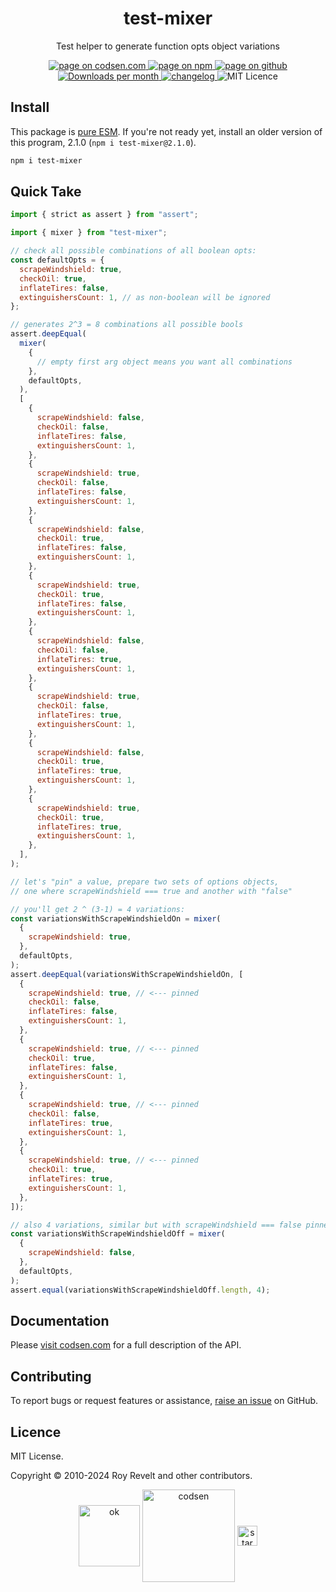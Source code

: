 <h1 align="center">test-mixer</h1>

<p align="center">Test helper to generate function opts object variations</p>

<p align="center">
  <a href="https://codsen.com/os/test-mixer" rel="nofollow noreferrer noopener">
    <img src="https://img.shields.io/badge/-codsen-blue?style=flat-square" alt="page on codsen.com">
  </a>
  <a href="https://www.npmjs.com/package/test-mixer" rel="nofollow noreferrer noopener">
    <img src="https://img.shields.io/badge/-npm-blue?style=flat-square" alt="page on npm">
  </a>
  <a href="https://github.com/codsen/codsen/tree/main/packages/test-mixer" rel="nofollow noreferrer noopener">
    <img src="https://img.shields.io/badge/-github-blue?style=flat-square" alt="page on github">
  </a>
  <a href="https://npmcharts.com/compare/test-mixer?interval=30" rel="nofollow noreferrer noopener" target="_blank">
    <img src="https://img.shields.io/npm/dm/test-mixer.svg?style=flat-square" alt="Downloads per month">
  </a>
  <a href="https://codsen.com/os/test-mixer/changelog" rel="nofollow noreferrer noopener">
    <img src="https://img.shields.io/badge/changelog-here-brightgreen?style=flat-square" alt="changelog">
  </a>
  <img src="https://img.shields.io/badge/licence-MIT-brightgreen.svg?style=flat-square" alt="MIT Licence">
</p>

## Install

This package is [pure ESM](https://gist.github.com/sindresorhus/a39789f98801d908bbc7ff3ecc99d99c). If you're not ready yet, install an older version of this program, 2.1.0 (`npm i test-mixer@2.1.0`).

```bash
npm i test-mixer
```

## Quick Take

```js
import { strict as assert } from "assert";

import { mixer } from "test-mixer";

// check all possible combinations of all boolean opts:
const defaultOpts = {
  scrapeWindshield: true,
  checkOil: true,
  inflateTires: false,
  extinguishersCount: 1, // as non-boolean will be ignored
};

// generates 2^3 = 8 combinations all possible bools
assert.deepEqual(
  mixer(
    {
      // empty first arg object means you want all combinations
    },
    defaultOpts,
  ),
  [
    {
      scrapeWindshield: false,
      checkOil: false,
      inflateTires: false,
      extinguishersCount: 1,
    },
    {
      scrapeWindshield: true,
      checkOil: false,
      inflateTires: false,
      extinguishersCount: 1,
    },
    {
      scrapeWindshield: false,
      checkOil: true,
      inflateTires: false,
      extinguishersCount: 1,
    },
    {
      scrapeWindshield: true,
      checkOil: true,
      inflateTires: false,
      extinguishersCount: 1,
    },
    {
      scrapeWindshield: false,
      checkOil: false,
      inflateTires: true,
      extinguishersCount: 1,
    },
    {
      scrapeWindshield: true,
      checkOil: false,
      inflateTires: true,
      extinguishersCount: 1,
    },
    {
      scrapeWindshield: false,
      checkOil: true,
      inflateTires: true,
      extinguishersCount: 1,
    },
    {
      scrapeWindshield: true,
      checkOil: true,
      inflateTires: true,
      extinguishersCount: 1,
    },
  ],
);

// let's "pin" a value, prepare two sets of options objects,
// one where scrapeWindshield === true and another with "false"

// you'll get 2 ^ (3-1) = 4 variations:
const variationsWithScrapeWindshieldOn = mixer(
  {
    scrapeWindshield: true,
  },
  defaultOpts,
);
assert.deepEqual(variationsWithScrapeWindshieldOn, [
  {
    scrapeWindshield: true, // <--- pinned
    checkOil: false,
    inflateTires: false,
    extinguishersCount: 1,
  },
  {
    scrapeWindshield: true, // <--- pinned
    checkOil: true,
    inflateTires: false,
    extinguishersCount: 1,
  },
  {
    scrapeWindshield: true, // <--- pinned
    checkOil: false,
    inflateTires: true,
    extinguishersCount: 1,
  },
  {
    scrapeWindshield: true, // <--- pinned
    checkOil: true,
    inflateTires: true,
    extinguishersCount: 1,
  },
]);

// also 4 variations, similar but with scrapeWindshield === false pinned:
const variationsWithScrapeWindshieldOff = mixer(
  {
    scrapeWindshield: false,
  },
  defaultOpts,
);
assert.equal(variationsWithScrapeWindshieldOff.length, 4);
```

## Documentation

Please [visit codsen.com](https://codsen.com/os/test-mixer/) for a full description of the API.

## Contributing

To report bugs or request features or assistance, [raise an issue](https://github.com/codsen/codsen/issues/new/choose) on GitHub.

## Licence

MIT License.

Copyright © 2010-2024 Roy Revelt and other contributors.

<p align="center"><img src="https://codsen.com/images/png-codsen-ok.png" width="98" alt="ok" align="center"> <img src="https://codsen.com/images/png-codsen-1.png" width="148" alt="codsen" align="center"> <img src="https://codsen.com/images/png-codsen-star-small.png" width="32" alt="star" align="center"></p>
